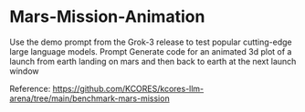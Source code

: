 # Mars-Mission-Animation
Use the demo prompt from the Grok-3 release to test popular cutting-edge large language models.
Prompt
Generate code for an animated 3d plot of a launch from earth landing on mars and then back to earth at the next launch window

Reference:
https://github.com/KCORES/kcores-llm-arena/tree/main/benchmark-mars-mission
